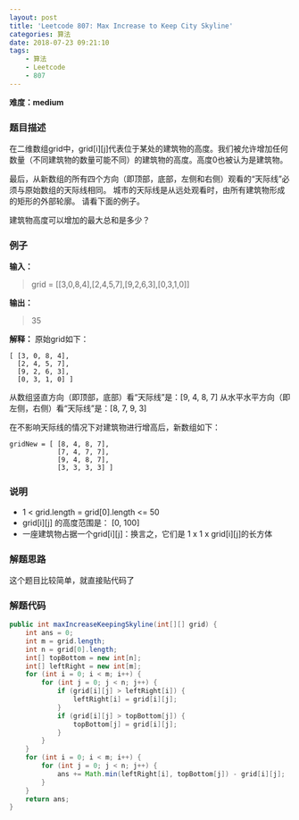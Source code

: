```yaml
---
layout: post
title: 'Leetcode 807: Max Increase to Keep City Skyline'
categories: 算法
date: 2018-07-23 09:21:10
tags:
    - 算法
    - Leetcode
    - 807
---
```

**难度：medium**
### 题目描述
在二维数组grid中，grid[i][j]代表位于某处的建筑物的高度。我们被允许增加任何数量（不同建筑物的数量可能不同）的建筑物的高度。高度0也被认为是建筑物。

最后，从新数组的所有四个方向（即顶部，底部，左侧和右侧）观看的“天际线”必须与原始数组的天际线相同。 城市的天际线是从远处观看时，由所有建筑物形成的矩形的外部轮廓。 请看下面的例子。

建筑物高度可以增加的最大总和是多少？
<!-- more -->
### 例子
**输入：**

> grid = [[3,0,8,4],[2,4,5,7],[9,2,6,3],[0,3,1,0]]

**输出：**

> 35

**解释：**
原始grid如下：
```shell
[ [3, 0, 8, 4], 
  [2, 4, 5, 7],
  [9, 2, 6, 3],
  [0, 3, 1, 0] ]
```
从数组竖直方向（即顶部，底部）看“天际线”是：[9, 4, 8, 7]
从水平水平方向（即左侧，右侧）看“天际线”是：[8, 7, 9, 3]

在不影响天际线的情况下对建筑物进行增高后，新数组如下：
```shell
gridNew = [ [8, 4, 8, 7],
            [7, 4, 7, 7],
            [9, 4, 8, 7],
            [3, 3, 3, 3] ]
```
### 说明
* 1 < grid.length = grid[0].length <= 50
* grid[i][j] 的高度范围是： [0, 100]
* 一座建筑物占据一个grid[i][j]：换言之，它们是 1 x 1 x grid[i][j]的长方体

### 解题思路
这个题目比较简单，就直接贴代码了

### 解题代码
```Java
public int maxIncreaseKeepingSkyline(int[][] grid) {
    int ans = 0;
    int m = grid.length;
    int n = grid[0].length;
    int[] topBottom = new int[n];
    int[] leftRight = new int[m];
    for (int i = 0; i < m; i++) {
        for (int j = 0; j < n; j++) {
            if (grid[i][j] > leftRight[i]) {
                leftRight[i] = grid[i][j];
            }
            if (grid[i][j] > topBottom[j]) {
                topBottom[j] = grid[i][j];
            }
        }
    }
    for (int i = 0; i < m; i++) {
        for (int j = 0; j < n; j++) {
            ans += Math.min(leftRight[i], topBottom[j]) - grid[i][j];
        }
    }
    return ans;
}
```
